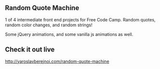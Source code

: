 ## Random Quote Machine

1 of 4 intermediate front end projects for Free Code Camp. Random quotes, random color changes, and random strings!

Some jQuery animations, and some vanilla js animations as well.

## Check it out live

http://yaroslavberejnoi.com/random-quote-machine